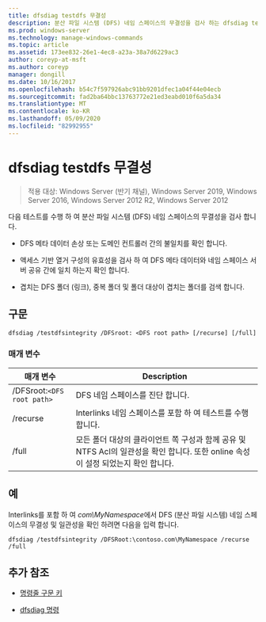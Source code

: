 ```yaml
---
title: dfsdiag testdfs 무결성
description: 분산 파일 시스템 (DFS) 네임 스페이스의 무결성을 검사 하는 dfsdiag testdfs 무결성 명령에 대 한 참조 항목입니다.
ms.prod: windows-server
ms.technology: manage-windows-commands
ms.topic: article
ms.assetid: 173ee832-26e1-4ec8-a23a-38a7d6229ac3
author: coreyp-at-msft
ms.author: coreyp
manager: dongill
ms.date: 10/16/2017
ms.openlocfilehash: b54c7f597926abc91bb9201dfec1a04f44e04ecb
ms.sourcegitcommit: fad2ba64bbc13763772e21ed3eabd010f6a5da34
ms.translationtype: MT
ms.contentlocale: ko-KR
ms.lasthandoff: 05/09/2020
ms.locfileid: "82992955"
---
```

# <a name="dfsdiag-testdfsintegrity"></a>dfsdiag testdfs 무결성

> 적용 대상: Windows Server (반기 채널), Windows Server 2019, Windows Server 2016, Windows Server 2012 R2, Windows Server 2012

다음 테스트를 수행 하 여 분산 파일 시스템 (DFS) 네임 스페이스의 무결성을 검사 합니다.

- DFS 메타 데이터 손상 또는 도메인 컨트롤러 간의 불일치를 확인 합니다.

- 액세스 기반 열거 구성의 유효성을 검사 하 여 DFS 메타 데이터와 네임 스페이스 서버 공유 간에 일치 하는지 확인 합니다.

- 겹치는 DFS 폴더 (링크), 중복 폴더 및 폴더 대상이 겹치는 폴더를 검색 합니다.

## <a name="syntax"></a>구문

```
dfsdiag /testdfsintegrity /DFSroot: <DFS root path> [/recurse] [/full]
```

### <a name="parameters"></a>매개 변수

| 매개 변수 | Description |
| --------- | ----------- |
| /DFSroot:`<DFS root path>` | DFS 네임 스페이스를 진단 합니다. |
| /recurse | Interlinks 네임 스페이스를 포함 하 여 테스트를 수행 합니다. |
| /full | 모든 폴더 대상의 클라이언트 쪽 구성과 함께 공유 및 NTFS Acl의 일관성을 확인 합니다. 또한 online 속성이 설정 되었는지 확인 합니다. |

## <a name="examples"></a>예

Interlinks를 포함 하 여 *com\MyNamespace*에서 DFS (분산 파일 시스템) 네임 스페이스의 무결성 및 일관성을 확인 하려면 다음을 입력 합니다.

```
dfsdiag /testdfsintegrity /DFSRoot:\contoso.com\MyNamespace /recurse /full
```

## <a name="additional-references"></a>추가 참조

- [명령줄 구문 키](command-line-syntax-key.md)

- [dfsdiag 명령](dfsdiag.md)
